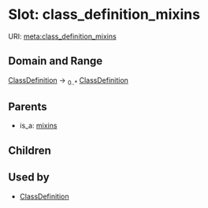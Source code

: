 
# Slot: class_definition_mixins




URI: [meta:class_definition_mixins](https://w3id.org/linkml/meta/class_definition_mixins)


## Domain and Range

[ClassDefinition](ClassDefinition.md) ->  <sub>0..*</sub> [ClassDefinition](ClassDefinition.md)

## Parents

 *  is_a: [mixins](mixins.md)

## Children


## Used by

 * [ClassDefinition](ClassDefinition.md)
